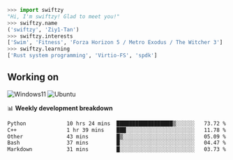 ```python
>>> import swiftzy
"Hi, I'm swiftzy! Glad to meet you!"
>>> swiftzy.name
('swiftzy', 'Ziy1-Tan')
>>> swiftzy.interests
['Swim', 'Fitness', 'Forza Horizon 5 / Metro Exodus / The Witcher 3']
>>> swiftzy.learning
['Rust system programming', 'Virtio-FS', 'spdk']
```

## Working on

![Windows11](https://img.shields.io/badge/Windows%2011-00adef?style=flat-square&logo=windows&logoColor=ffffff)
![Ubuntu](https://img.shields.io/badge/Ubuntu%20(WSL)-dd4814?style=flat-square&logo=ubuntu&logoColor=ffffff)

📊 **Weekly development breakdown**
<!--START_SECTION:waka-->

```txt
Python             10 hrs 24 mins  ██████████████████▒░░░░░░   73.72 %
C++                1 hr 39 mins    ███░░░░░░░░░░░░░░░░░░░░░░   11.78 %
Other              43 mins         █▒░░░░░░░░░░░░░░░░░░░░░░░   05.09 %
Bash               37 mins         █░░░░░░░░░░░░░░░░░░░░░░░░   04.47 %
Markdown           31 mins         █░░░░░░░░░░░░░░░░░░░░░░░░   03.73 %
```

<!--END_SECTION:waka-->
